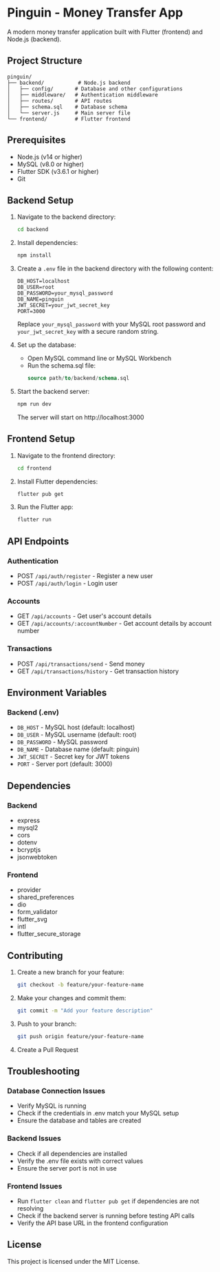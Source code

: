 # Pinguin - Money Transfer App

A modern money transfer application built with Flutter (frontend) and Node.js (backend).

## Project Structure

```
pinguin/
├── backend/           # Node.js backend
│   ├── config/       # Database and other configurations
│   ├── middleware/   # Authentication middleware
│   ├── routes/       # API routes
│   ├── schema.sql    # Database schema
│   └── server.js     # Main server file
└── frontend/         # Flutter frontend
```

## Prerequisites

- Node.js (v14 or higher)
- MySQL (v8.0 or higher)
- Flutter SDK (v3.6.1 or higher)
- Git

## Backend Setup

1. Navigate to the backend directory:
   ```bash
   cd backend
   ```

2. Install dependencies:
   ```bash
   npm install
   ```

3. Create a `.env` file in the backend directory with the following content:
   ```
   DB_HOST=localhost
   DB_USER=root
   DB_PASSWORD=your_mysql_password
   DB_NAME=pinguin
   JWT_SECRET=your_jwt_secret_key
   PORT=3000
   ```
   Replace `your_mysql_password` with your MySQL root password and `your_jwt_secret_key` with a secure random string.

4. Set up the database:
   - Open MySQL command line or MySQL Workbench
   - Run the schema.sql file:
     ```sql
     source path/to/backend/schema.sql
     ```

5. Start the backend server:
   ```bash
   npm run dev
   ```
   The server will start on http://localhost:3000

## Frontend Setup

1. Navigate to the frontend directory:
   ```bash
   cd frontend
   ```

2. Install Flutter dependencies:
   ```bash
   flutter pub get
   ```

3. Run the Flutter app:
   ```bash
   flutter run
   ```

## API Endpoints

### Authentication
- POST `/api/auth/register` - Register a new user
- POST `/api/auth/login` - Login user

### Accounts
- GET `/api/accounts` - Get user's account details
- GET `/api/accounts/:accountNumber` - Get account details by account number

### Transactions
- POST `/api/transactions/send` - Send money
- GET `/api/transactions/history` - Get transaction history

## Environment Variables

### Backend (.env)
- `DB_HOST` - MySQL host (default: localhost)
- `DB_USER` - MySQL username (default: root)
- `DB_PASSWORD` - MySQL password
- `DB_NAME` - Database name (default: pinguin)
- `JWT_SECRET` - Secret key for JWT tokens
- `PORT` - Server port (default: 3000)

## Dependencies

### Backend
- express
- mysql2
- cors
- dotenv
- bcryptjs
- jsonwebtoken

### Frontend
- provider
- shared_preferences
- dio
- form_validator
- flutter_svg
- intl
- flutter_secure_storage

## Contributing

1. Create a new branch for your feature:
   ```bash
   git checkout -b feature/your-feature-name
   ```

2. Make your changes and commit them:
   ```bash
   git commit -m "Add your feature description"
   ```

3. Push to your branch:
   ```bash
   git push origin feature/your-feature-name
   ```

4. Create a Pull Request

## Troubleshooting

### Database Connection Issues
- Verify MySQL is running
- Check if the credentials in .env match your MySQL setup
- Ensure the database and tables are created

### Backend Issues
- Check if all dependencies are installed
- Verify the .env file exists with correct values
- Ensure the server port is not in use

### Frontend Issues
- Run `flutter clean` and `flutter pub get` if dependencies are not resolving
- Check if the backend server is running before testing API calls
- Verify the API base URL in the frontend configuration

## License

This project is licensed under the MIT License.
